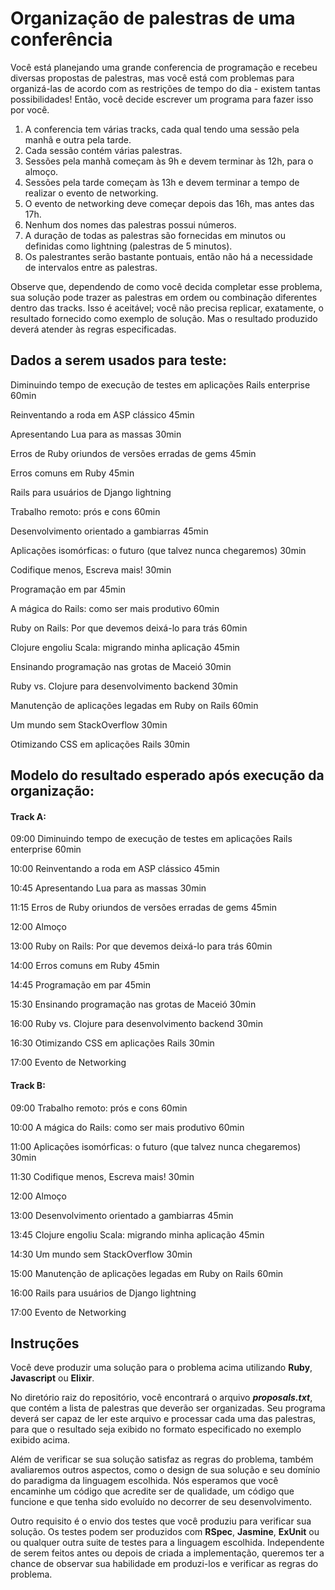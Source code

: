 # Organização de palestras de uma conferência

Você está planejando uma grande conferencia de programação e recebeu diversas propostas de palestras, mas você está com problemas para organizá-las de acordo com as restrições de tempo do dia - existem tantas possibilidades! Então, você decide escrever um programa para fazer isso por você.

1. A conferencia tem várias tracks, cada qual tendo uma sessão pela manhã e outra pela tarde.
2. Cada sessão contém várias palestras.
3. Sessões pela manhã começam às 9h e devem terminar às 12h, para o almoço.
4. Sessões pela tarde começam às 13h e devem terminar a tempo de realizar o evento de networking.
5. O evento de networking deve começar depois das 16h, mas antes das 17h.
6. Nenhum dos nomes das palestras possui números.
7. A duração de todas as palestras são fornecidas em minutos ou definidas como lightning (palestras de 5 minutos).
8. Os palestrantes serão bastante pontuais, então não há a necessidade de intervalos entre as palestras.

Observe que, dependendo de como você decida completar esse problema, sua solução pode trazer as palestras em ordem ou combinação diferentes dentro das tracks. Isso é aceitável; você não precisa replicar, exatamente, o resultado fornecido como exemplo de solução.
Mas o resultado produzido deverá atender às regras especificadas.

## Dados a serem usados para teste:
Diminuindo tempo de execução de testes em aplicações Rails enterprise 60min

Reinventando a roda em ASP clássico 45min

Apresentando Lua para as massas 30min

Erros de Ruby oriundos de versões erradas de gems 45min

Erros comuns em Ruby 45min

Rails para usuários de Django lightning

Trabalho remoto: prós e cons 60min

Desenvolvimento orientado a gambiarras 45min

Aplicações isomórficas: o futuro (que talvez nunca chegaremos) 30min

Codifique menos, Escreva mais! 30min

Programação em par 45min

A mágica do Rails: como ser mais produtivo 60min

Ruby on Rails: Por que devemos deixá-lo para trás 60min

Clojure engoliu Scala: migrando minha aplicação 45min

Ensinando programação nas grotas de Maceió 30min

Ruby vs. Clojure para desenvolvimento backend 30min

Manutenção de aplicações legadas em Ruby on Rails 60min

Um mundo sem StackOverflow 30min

Otimizando CSS em aplicações Rails 30min


## Modelo do resultado esperado após execução da organização: 

#### Track A:
09:00 Diminuindo tempo de execução de testes em aplicações Rails enterprise 60min

10:00 Reinventando a roda em ASP clássico 45min

10:45 Apresentando Lua para as massas 30min

11:15 Erros de Ruby oriundos de versões erradas de gems 45min

12:00 Almoço

13:00 Ruby on Rails: Por que devemos deixá-lo para trás 60min

14:00 Erros comuns em Ruby 45min

14:45 Programação em par 45min

15:30 Ensinando programação nas grotas de Maceió 30min

16:00 Ruby vs. Clojure para desenvolvimento backend 30min

16:30 Otimizando CSS em aplicações Rails 30min

17:00 Evento de Networking

#### Track B:
09:00 Trabalho remoto: prós e cons 60min

10:00 A mágica do Rails: como ser mais produtivo 60min

11:00 Aplicações isomórficas: o futuro (que talvez nunca chegaremos) 30min

11:30 Codifique menos, Escreva mais! 30min

12:00 Almoço

13:00 Desenvolvimento orientado a gambiarras 45min

13:45 Clojure engoliu Scala: migrando minha aplicação 45min

14:30 Um mundo sem StackOverflow 30min

15:00 Manutenção de aplicações legadas em Ruby on Rails 60min

16:00 Rails para usuários de Django lightning

17:00 Evento de Networking

## Instruções
Você deve produzir uma solução para o problema acima utilizando **Ruby**, **Javascript** ou **Elixir**.

No diretório raiz do repositório, você encontrará o arquivo ***proposals.txt***, que contém a lista de palestras que deverão ser organizadas. Seu programa deverá ser capaz de ler este arquivo e processar cada uma das palestras, para que o resultado seja exibido no formato especificado no exemplo exibido acima.

Além de verificar se sua solução satisfaz as regras do problema, também avaliaremos outros aspectos, como o design de sua solução e seu domínio do paradigma da linguagem escolhida. Nós esperamos que você encaminhe um código que acredite ser de qualidade, um código que funcione e que tenha sido evoluído no decorrer de seu desenvolvimento.

Outro requisito é o envio dos testes que você produziu para verificar sua solução. Os testes podem ser produzidos com **RSpec**, **Jasmine**, **ExUnit** ou ou qualquer outra suite de testes para a linguagem escolhida. Independente de serem feitos antes ou depois de criada a implementação, queremos ter a chance de observar sua habilidade em produzi-los e verificar as regras do problema.
